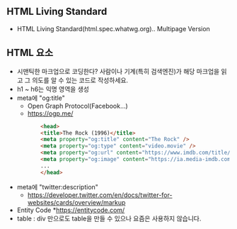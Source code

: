 ## HTML Living Standard
* HTML Living Standard(html.spec.whatwg.org).. Multipage Version

## HTML 요소
* 시맨틱한 마크업으로 코딩한다? 사람이나 기계(특히 검색엔진)가 해당 마크업을 읽고 그 의도를 알 수 있는 코드로 작성하세요.
* h1 ~ h6는 익명 영역을 생성
* meta에 "og:title"
    * Open Graph Protocol(Facebook...)
    * https://ogp.me/
        ```html
            <head>
            <title>The Rock (1996)</title>
            <meta property="og:title" content="The Rock" />
            <meta property="og:type" content="video.movie" />
            <meta property="og:url" content="https://www.imdb.com/title/tt0117500/" />
            <meta property="og:image" content="https://ia.media-imdb.com/images/rock.jpg" />
            ...
            </head>
        ```
* meta에 "twitter:description"
    * https://developer.twitter.com/en/docs/twitter-for-websites/cards/overview/markup
* Entity Code
    *https://entitycode.com/
* table : div 만으로도 table을 만들 수 있으나 요즘은 사용하지 않습니다.
